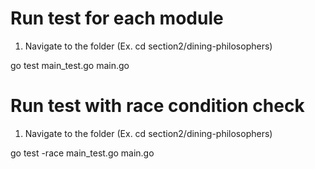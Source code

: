 # Run test for each module

1. Navigate to the folder (Ex. cd section2/dining-philosophers)

go test main_test.go main.go

# Run test with race condition check

1. Navigate to the folder (Ex. cd section2/dining-philosophers)

go test -race main_test.go main.go